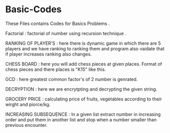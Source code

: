 # Basic-Codes

These Files contains Codes for Basics Problems .

Factorial : factorial of number using recursion technique .

RANKING OF PLAYER'S : here there is dynamic game in which there are 5 players and we have ranking to ranking them and program also vaidate that if player increases ranking also changes.

CHESS BOARD : here you will add chess pieces at given places. Format of chess pieces and there places is "K15" like this.

GCD : here greatest common factor's of 2 number is genrated.

DECRYPTION : here we are encrytpting and decrypting the given string.

GROCERY PRICE : calculating price of fruits, vegetables according to their wirght and piorce/kg.

INCREASING SUBSEQUENCE : In a given list extract number in increasing order and put them in another list and stop when a number smaller than previous encounter.
